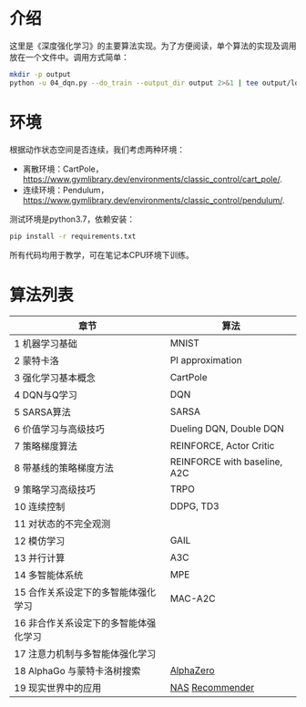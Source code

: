 # 介绍
这里是《深度强化学习》的主要算法实现。为了方便阅读，单个算法的实现及调用放在一个文件中。调用方式简单：
```bash
mkdir -p output
python -u 04_dqn.py --do_train --output_dir output 2>&1 | tee output/log.txt
```


# 环境
根据动作状态空间是否连续，我们考虑两种环境：
- 离散环境：CartPole，https://www.gymlibrary.dev/environments/classic_control/cart_pole/.
- 连续环境：Pendulum，https://www.gymlibrary.dev/environments/classic_control/pendulum/.

测试环境是python3.7，依赖安装：
```bash
pip install -r requirements.txt 
```

所有代码均用于教学，可在笔记本CPU环境下训练。

# 算法列表
| 章节                                  | 算法                                                                                                             |
| ------------------------------------- | ---------------------------------------------------------------------------------------------------------------- |
| 1 机器学习基础                        | MNIST                                                                                                            |
| 2 蒙特卡洛                            | PI approximation                                                                                                 |
| 3 强化学习基本概念                    | CartPole                                                                                                         |
| 4 DQN与Q学习                          | DQN                                                                                                              |
| 5 SARSA算法                           | SARSA                                                                                                            |
| 6 价值学习与高级技巧                  | Dueling DQN, Double DQN                                                                                          |
| 7 策略梯度算法                        | REINFORCE, Actor Critic                                                                                          |
| 8 带基线的策略梯度方法                | REINFORCE with baseline, A2C                                                                                     |
| 9 策略学习高级技巧                    | TRPO                                                                                                             |
| 10 连续控制                           | DDPG, TD3                                                                                                        |
| 11 对状态的不完全观测                 |                                                                                                                  |
| 12 模仿学习                           | GAIL                                                                                                             |
| 13 并行计算                           | A3C                                                                                                              |
| 14 多智能体系统                       | MPE                                                                                                              |
| 15 合作关系设定下的多智能体强化学习   | MAC-A2C                                                                                                          |
| 16 非合作关系设定下的多智能体强化学习 |                                                                                                                  |
| 17 注意力机制与多智能体强化学习       |                                                                                                                  |
| 18 AlphaGo 与蒙特卡洛树搜索           | [AlphaZero](https://github.com/suragnair/alpha-zero-general)                                                     |
| 19 现实世界中的应用                   | [NAS](https://github.com/titu1994/neural-architecture-search) [Recommender](https://github.com/awarebayes/RecNN) |


